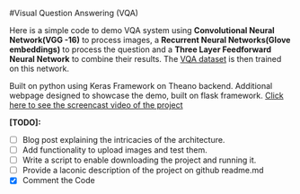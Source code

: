 #Visual Question Answering (VQA) 

Here is a simple code to demo VQA system using **Convolutional Neural Network(VGG -16)** to process images, a **Recurrent Neural Networks(Glove embeddings)** to process the question and a **Three Layer Feedforward Neural Network** to combine their results. The [VQA dataset](http://visualqa.org/) is then trained on this network. 

Built on python using Keras Framework on Theano backend. Additional webpage designed to showcase the demo, built on flask framework. 
[Click here to see the screencast video of the project](https://www.youtube.com/watch?v=e91YXohMRzE)


**[TODO]:**  

- [ ] Blog post explaining the intricacies of the architecture.
- [ ] Add functionality to upload images and test them.
- [ ] Write a script to enable downloading the project and running it.
- [ ] Provide a laconic description of the project on github readme.md
- [x] Comment the Code
